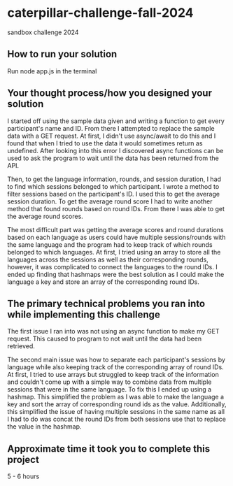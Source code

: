 # caterpillar-challenge-fall-2024
sandbox challenge 2024

## How to run your solution
Run node app.js in the terminal

## Your thought process/how you designed your solution

I started off using the sample data given and writing a function to get every participant's name and ID. From there I attempted to replace the sample data with a GET request. At first, I didn't use async/await to do this and I found that when I tried to use the data it would sometimes return as undefined. After looking into this error I discovered async functions can be used to ask the program to wait until the data has been returned from the API.

Then, to get the language information, rounds, and session duration, I had to find which sessions belonged to which participant. I wrote a method to filter sessions based on the participant's ID. I used this to get the average session duration. To get the average round score I had to write another method that found rounds based on round IDs. From there I was able to get the average round scores.

The most difficult part was getting the average scores and round durations based on each language as users could have multiple sessions/rounds with the same language and the program had to keep track of which rounds belonged to which languages. At first, I tried using an array to store all the languages across the sessions as well as their corresponding rounds, however, it was complicated to connect the languages to the round IDs. I ended up finding that hashmaps were the best solution as I could make the language a key and store an array of the corresponding round IDs.

## The primary technical problems you ran into while implementing this challenge

The first issue I ran into was not using an async function to make my GET request. This caused to program to not wait until the data had been retrieved. 

The second main issue was how to separate each participant's sessions by language while also keeping track of the corresponding array of round IDs. At first, I tried to use arrays but struggled to keep track of the information and couldn't come up with a simple way to combine data from multiple sessions that were in the same language. To fix this I ended up using a hashmap. This simplified the problem as I was able to make the language a key and sort the array of corresponding round ids as the value. Additionally, this simplified the issue of having multiple sessions in the same name as all I had to do was concat the round IDs from both sessions use that to replace the value in the hashmap.

## Approximate time it took you to complete this project
5 - 6 hours
